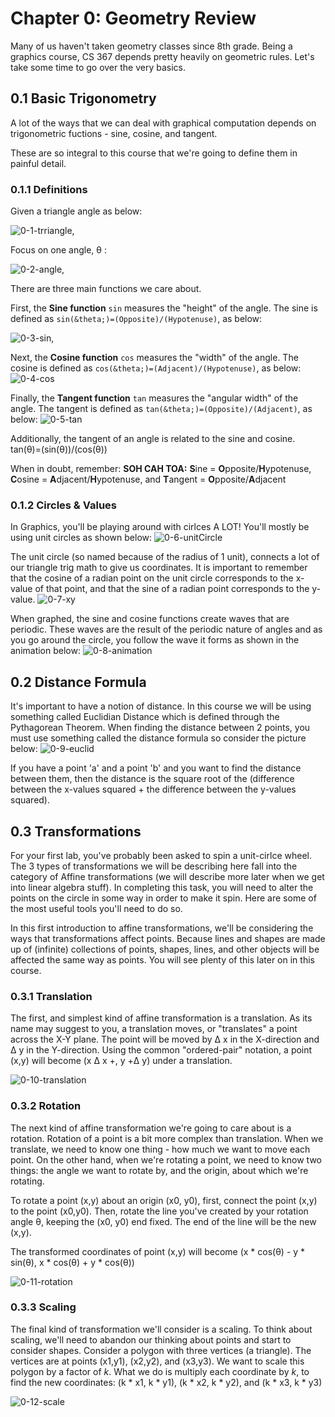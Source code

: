 # Chapter 0: Geometry Review

Many of us haven't taken geometry classes since 8th grade. Being a graphics course, CS 367 depends pretty heavily on geometric rules. Let's take some time to go over the very basics.

## 0.1 Basic Trigonometry

A lot of the ways that we can deal with graphical computation depends on trigonometric fuctions - sine, cosine, and tangent.

These are so integral to this course that we're going to define them in painful detail.

### 0.1.1 Definitions

Given a triangle angle as below:

![0-1-trriangle](), 

Focus on one angle, &theta; :

![0-2-angle](), 

There are three main functions we care about.

First, the **Sine function** `sin` measures the "height" of the angle. The sine is defined as `sin(&theta;)=(Opposite)/(Hypotenuse)`, as below:

![0-3-sin](),

Next, the **Cosine function** `cos` measures the "width" of the angle. The cosine is defined as `cos(&theta;)=(Adjacent)/(Hypotenuse)`, as below:
![0-4-cos]()

Finally, the **Tangent function** `tan` measures the "angular width" of the angle. The tangent is defined as `tan(&theta;)=(Opposite)/(Adjacent)`, as below:
![0-5-tan]()

Additionally, the tangent of an angle is related to the sine and cosine. tan(&theta;)=(sin(&theta;))/(cos(&theta;))


When in doubt, remember: **SOH CAH TOA:** **S**ine = **O**pposite/**H**ypotenuse, **C**osine = **A**djacent/**H**ypotenuse, and **T**angent = **O**pposite/**A**djacent

### 0.1.2 Circles & Values

In Graphics, you'll be playing around with cirlces A LOT! You'll mostly be using unit circles as shown below:
![0-6-unitCircle]()

The unit circle (so named because of the radius of 1 unit), connects a lot of our triangle trig math to give us coordinates. It is important to remember that the cosine of a radian point on the unit circle corresponds to the x-value of that point, and that the sine of a radian point corresponds to the y-value.
![0-7-xy]()

When graphed, the sine and cosine functions create waves that are periodic. These waves are the result of the periodic nature of angles and as you go around the circle, you follow the wave it forms as shown in the animation below:
![0-8-animation](https://www.mathwarehouse.com/animated-gifs/images/graph-of-sine-from-unit-circle.gif)

## 0.2 Distance Formula

It's important to have a notion of distance. In this course we will be using something called Euclidian Distance which is defined through the Pythagorean Theorem. When finding the distance between 2 points, you must use something called the distance formula so consider the picture below:
![0-9-euclid]()

If you have a point 'a' and a point 'b' and you want to find the distance between them, then the distance is the square root of the (difference between the x-values squared + the difference between the y-values squared).  

## 0.3 Transformations

For your first lab, you've probably been asked to spin a unit-cirlce wheel.  The 3 types of transformations we will be describing here fall into the category of Affine transformations (we will describe more later when we get into linear algebra stuff). 
In completing this task, you will need to alter the points on the circle in some way in order to make it spin. Here are some of the most useful tools you'll need to do so.

In this first introduction to affine transformations, we'll be considering the ways that transformations affect points. Because lines and shapes are made up of (infinite) collections of points, shapes, lines, and other objects will be affected the same way as points. You will see plenty of this later on in this course.

### 0.3.1 Translation

The first, and simplest kind of affine transformation is a translation. As its name may suggest to you, a translation moves, or "translates" a point across the X-Y plane. The point will be moved by &Delta; x in the X-direction and  &Delta; y in the Y-direction. Using the common "ordered-pair" notation, a point (x,y) will become (x &Delta; x +, y +&Delta; y) under a translation.

![0-10-translation]()

### 0.3.2 Rotation

The next kind of affine transformation we're going to care about is a rotation. Rotation of a point is a bit more complex than translation. When we translate, we need to know one thing - how much we want to move each point. On the other hand, when we're rotating a point, we need to know two things: the angle we want to rotate by, and the origin, about which we're rotating. 

To rotate a point (x,y) about an origin (x0, y0), first, connect the point (x,y) to the point (x0,y0). Then, rotate the line you've created by your rotation angle &theta;, keeping the (x0, y0) end fixed. The end of the line will be the new (x,y).

The transformed coordinates of point (x,y) will become (x * cos(&theta;) - y * sin(&theta;), x * cos(&theta;) + y * cos(&theta;))

![0-11-rotation]()

### 0.3.3 Scaling

The final kind of transformation we'll consider is a scaling. To think about scaling, we'll need to abandon our thinking about points and start to consider shapes. Consider a polygon with three vertices (a triangle). The vertices are at points (x1,y1), (x2,y2), and (x3,y3). We want to scale this polygon by a factor of *k*. What we do is multiply each coordinate by *k*, to find the new coordinates: (k * x1, k * y1), (k * x2, k * y2), and (k * x3, k * y3)

![0-12-scale]()
